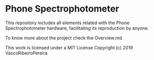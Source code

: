 # Phone Spectrophotometer
This repository includes all elements related with the Phone Spectrophotometer hardware, facilitating its reproduction by anyone.

To know more about the project check the Overview.md

This work is licensed under a MIT License
Copyright (c) 2019 VascoRibeiroPereira
